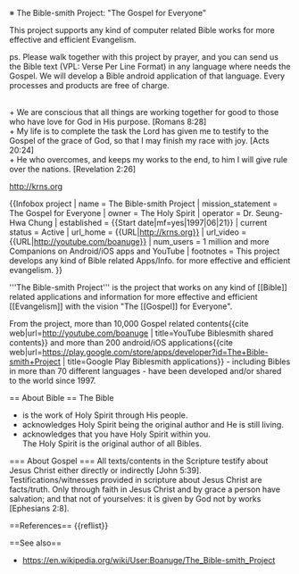 <!-- Information -->
<!-- Last Updated Date: 20170331 -->

※ The Bible-smith Project: "The Gospel for Everyone"

This project supports any kind of computer related Bible works for more effective and efficient Evangelism.

ps. Please walk together with this project by prayer, and you can send us the Bible text (VPL: Verse Per Line Format) in any language where needs the Gospel. We will develop a Bible android application of that language. Every processes and products are free of charge.

<br>+ We are conscious that all things are working together for good to those who have love for God in His purpose. [Romans 8:28]
<br>+ My life is to complete the task the Lord has given me to testify to the Gospel of the grace of God, so that I may finish my race with joy. [Acts 20:24]
<br>+ He who overcomes, and keeps my works to the end, to him I will give rule over the nations. [Revelation 2:26]

http://krns.org

<!-- Wikipedia Syntax -->

{{Infobox project 
| name              = The Bible-smith Project 
| mission_statement = The Gospel for Everyone 
| owner             = The Holy Spirit 
| operator          = Dr. Seung-Hwa Chung 
| established       = {{Start date|mf=yes|1997|06|21}} 
| current status    = Active 
| url_home          = {{URL|http://krns.org}} 
| url_video         = {{URL|http://youtube.com/boanuge}} 
| num_users         = 1 million and more Companions on Android/iOS apps and YouTube 
| footnotes         = This project develops any kind of Bible related Apps/Info. for more effective and efficient evangelism. 
}}

'''The Bible-smith Project''' is the project that works on any kind of [[Bible]] related applications and information for more effective and efficient [[Evangelism]] with the vision "The [[Gospel]] for Everyone".

From the project, more than 10,000 Gospel related contents<ref>{{cite web|url=http://youtube.com/boanuge | title=YouTube Biblesmith shared contents}}</ref> and more than 200 android/iOS applications<ref>{{cite web|url=https://play.google.com/store/apps/developer?id=The+Bible-smith+Project | title=Google Play Biblesmith applications}}</ref> - including Bibles in more than 70 different languages - have been developed and/or shared to the world since 1997.

== About Bible ==
The Bible<br>
- is the work of Holy Spirit through His people.<br>
- acknowledges Holy Spirit being the original author and He is still living.<br>
- acknowledges that you have Holy Spirit within you.<br>
The Holy Spirit is the original author of all Bibles.

=== About Gospel ===
All texts/contents in the Scripture testify about Jesus Christ either directly or indirectly [John 5:39]. Testifications/witnesses provided in scripture about Jesus Christ are facts/truth. Only through faith in Jesus Christ and by grace a person have salvation; and that not of yourselves: it is given by God not by works [Ephesians 2:8].

==References==
{{reflist}}

==See also==
* https://en.wikipedia.org/wiki/User:Boanuge/The_Bible-smith_Project
